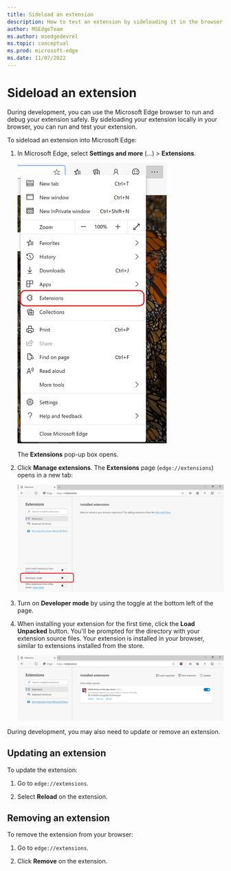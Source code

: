 ```yaml
---
title: Sideload an extension
description: How to test an extension by sideloading it in the browser.
author: MSEdgeTeam
ms.author: msedgedevrel
ms.topic: conceptual
ms.prod: microsoft-edge
ms.date: 11/07/2022
---
```

# Sideload an extension

During development, you can use the Microsoft Edge browser to run and debug your extension safely.  By sideloading your extension locally in your browser, you can run and test your extension.

To sideload an extension into Microsoft Edge:

1. In Microsoft Edge, select **Settings and more** (...) > **Extensions**.

   ![Opening the edge://extensions page.](./media/part1-threedots.png)

   The **Extensions** pop-up box opens.

1. Click **Manage extensions**.  The **Extensions** page (`edge://extensions`) opens in a new tab:

   ![Turning on Developer Mode.](./media/part1-developermode-toggle.png)

1. Turn on **Developer mode** by using the toggle at the bottom left of the page.

1. When installing your extension for the first time, click the **Load Unpacked** button.  You'll be prompted for the directory with your extension source files.  Your extension is installed in your browser, similar to extensions installed from the store.

   ![Installed extensions page, showing a sideloaded extension.](./media/part1-installed-extension.png)

During development, you may also need to update or remove an extension.


<!-- ====================================================================== -->
## Updating an extension

To update the extension:

1. Go to `edge://extensions`.

1. Select **Reload** on the extension.


<!-- ====================================================================== -->
## Removing an extension

To remove the extension from your browser:

1. Go to `edge://extensions`.

1. Click **Remove** on the extension.
